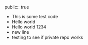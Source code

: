 public:: true

- This is some test code
- Hello world
- Hello world 1234
- new line
- testing to see if private repo works